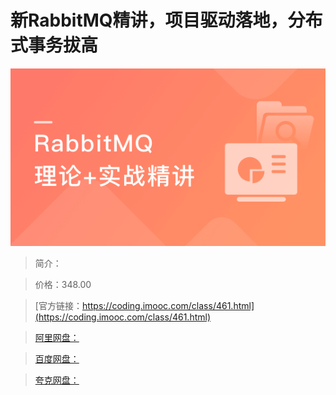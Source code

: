 # 新RabbitMQ精讲，项目驱动落地，分布式事务拔高

![img](../../assets/5fce12fe09a4efdb05400304.png)

> 简介：

> 价格：348.00

> [官方链接：https://coding.imooc.com/class/461.html](https://coding.imooc.com/class/461.html)

> [阿里网盘：]()

> [百度网盘：]()

> [夸克网盘：]()
